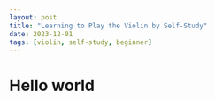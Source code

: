 ```yaml
---
layout: post
title: "Learning to Play the Violin by Self-Study"
date: 2023-12-01
tags: [violin, self-study, beginner]
---
```



# Hello world
